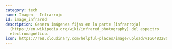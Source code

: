 ```yaml
---
category: tech
name: Imagen - Infrarrojo
id: image_infrared
description: Genera imágenes fijas en la parte [infrarroja]
  (https://en.wikipedia.org/wiki/infrared_photography) del espectro
  electromagnético.
icon: https://res.cloudinary.com/helpful-places/image/upload/v1664832807/dtpr-icons/tech/image_rihwq2.svg
---
```

